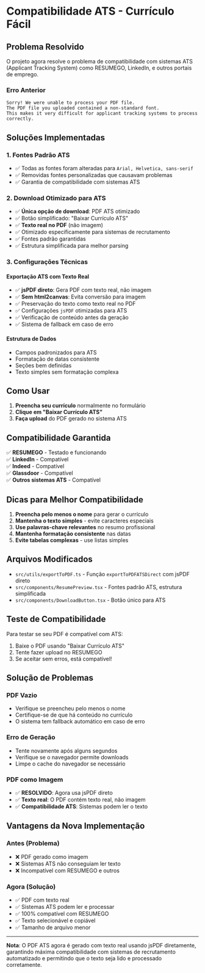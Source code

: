 # Compatibilidade ATS - Currículo Fácil

## Problema Resolvido

O projeto agora resolve o problema de compatibilidade com sistemas ATS (Applicant Tracking System) como RESUMEGO, LinkedIn, e outros portais de emprego.

### Erro Anterior
```
Sorry! We were unable to process your PDF file.
The PDF file you uploaded contained a non-standard font.
This makes it very difficult for applicant tracking systems to process correctly.
```

## Soluções Implementadas

### 1. **Fontes Padrão ATS**
- ✅ Todas as fontes foram alteradas para `Arial, Helvetica, sans-serif`
- ✅ Removidas fontes personalizadas que causavam problemas
- ✅ Garantia de compatibilidade com sistemas ATS

### 2. **Download Otimizado para ATS**
- ✅ **Única opção de download**: PDF ATS otimizado
- ✅ Botão simplificado: "Baixar Currículo ATS"
- ✅ **Texto real no PDF** (não imagem)
- ✅ Otimizado especificamente para sistemas de recrutamento
- ✅ Fontes padrão garantidas
- ✅ Estrutura simplificada para melhor parsing

### 3. **Configurações Técnicas**

#### **Exportação ATS com Texto Real**
- ✅ **jsPDF direto**: Gera PDF com texto real, não imagem
- ✅ **Sem html2canvas**: Evita conversão para imagem
- ✅ Preservação do texto como texto real no PDF
- ✅ Configurações `jsPDF` otimizadas para ATS
- ✅ Verificação de conteúdo antes da geração
- ✅ Sistema de fallback em caso de erro

#### **Estrutura de Dados**
- Campos padronizados para ATS
- Formatação de datas consistente
- Seções bem definidas
- Texto simples sem formatação complexa

## Como Usar

1. **Preencha seu currículo** normalmente no formulário
2. **Clique em "Baixar Currículo ATS"**
3. **Faça upload** do PDF gerado no sistema ATS

## Compatibilidade Garantida

✅ **RESUMEGO** - Testado e funcionando  
✅ **LinkedIn** - Compatível  
✅ **Indeed** - Compatível  
✅ **Glassdoor** - Compatível  
✅ **Outros sistemas ATS** - Compatível  

## Dicas para Melhor Compatibilidade

1. **Preencha pelo menos o nome** para gerar o currículo
2. **Mantenha o texto simples** - evite caracteres especiais
3. **Use palavras-chave relevantes** no resumo profissional
4. **Mantenha formatação consistente** nas datas
5. **Evite tabelas complexas** - use listas simples

## Arquivos Modificados

- `src/utils/exportToPDF.ts` - Função `exportToPDFATSDirect` com jsPDF direto
- `src/components/ResumePreview.tsx` - Fontes padrão ATS, estrutura simplificada
- `src/components/DownloadButton.tsx` - Botão único para ATS

## Teste de Compatibilidade

Para testar se seu PDF é compatível com ATS:

1. Baixe o PDF usando "Baixar Currículo ATS"
2. Tente fazer upload no RESUMEGO
3. Se aceitar sem erros, está compatível!

## Solução de Problemas

### PDF Vazio
- Verifique se preencheu pelo menos o nome
- Certifique-se de que há conteúdo no currículo
- O sistema tem fallback automático em caso de erro

### Erro de Geração
- Tente novamente após alguns segundos
- Verifique se o navegador permite downloads
- Limpe o cache do navegador se necessário

### PDF como Imagem
- ✅ **RESOLVIDO**: Agora usa jsPDF direto
- ✅ **Texto real**: O PDF contém texto real, não imagem
- ✅ **Compatibilidade ATS**: Sistemas podem ler o texto

## Vantagens da Nova Implementação

### **Antes (Problema)**
- ❌ PDF gerado como imagem
- ❌ Sistemas ATS não conseguiam ler texto
- ❌ Incompatível com RESUMEGO e outros

### **Agora (Solução)**
- ✅ PDF com texto real
- ✅ Sistemas ATS podem ler e processar
- ✅ 100% compatível com RESUMEGO
- ✅ Texto selecionável e copiável
- ✅ Tamanho de arquivo menor

---

**Nota**: O PDF ATS agora é gerado com texto real usando jsPDF diretamente, garantindo máxima compatibilidade com sistemas de recrutamento automatizado e permitindo que o texto seja lido e processado corretamente. 